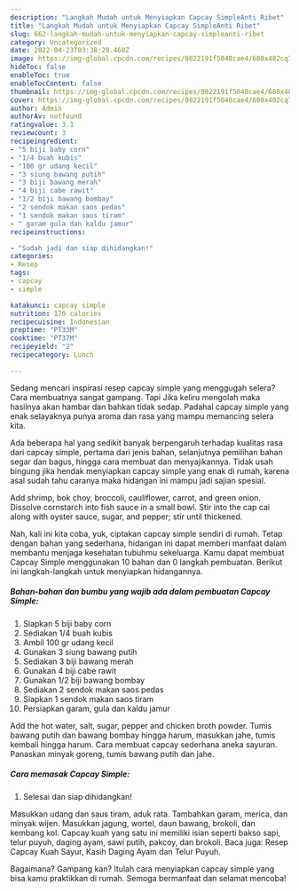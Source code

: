 ```yaml
---
description: "Langkah Mudah untuk Menyiapkan Capcay SimpleAnti Ribet"
title: "Langkah Mudah untuk Menyiapkan Capcay SimpleAnti Ribet"
slug: 662-langkah-mudah-untuk-menyiapkan-capcay-simpleanti-ribet
category: Uncategorized
date: 2022-04-23T03:38:29.460Z
image: https://img-global.cpcdn.com/recipes/0822191f5048cae4/680x482cq70/capcay-simple-foto-resep-utama.jpg
hideToc: false
enableToc: true
enableTocContent: false
thumbnail: https://img-global.cpcdn.com/recipes/0822191f5048cae4/680x482cq70/capcay-simple-foto-resep-utama.jpg
cover: https://img-global.cpcdn.com/recipes/0822191f5048cae4/680x482cq70/capcay-simple-foto-resep-utama.jpg
author: Admin
authorAv: notfound
ratingvalue: 3.1
reviewcount: 3
recipeingredient:
- "5 biji baby corn"
- "1/4 buah kubis"
- "100 gr udang kecil"
- "3 siung bawang putih"
- "3 biji bawang merah"
- "4 biji cabe rawit"
- "1/2 biji bawang bombay"
- "2 sendok makan saos pedas"
- "1 sendok makan saos tiram"
- " garam gula dan kaldu jamur"
recipeinstructions:

- "Sudah jadi dan siap dihidangkan!"
categories:
- Resep
tags:
- capcay
- simple

katakunci: capcay simple 
nutrition: 170 calories
recipecuisine: Indonesian
preptime: "PT33M"
cooktime: "PT37M"
recipeyield: "2"
recipecategory: Lunch

---
```



Sedang mencari inspirasi resep capcay simple yang menggugah selera? Cara membuatnya sangat gampang. Tapi Jika keliru mengolah maka hasilnya akan hambar dan bahkan tidak sedap. Padahal capcay simple yang enak selayaknya punya aroma dan rasa yang mampu memancing selera kita.


Ada beberapa hal yang sedikit banyak berpengaruh terhadap kualitas rasa dari capcay simple, pertama dari jenis bahan, selanjutnya pemilihan bahan segar dan bagus, hingga cara membuat dan menyajikannya. Tidak usah bingung jika hendak menyiapkan capcay simple yang enak di rumah, karena asal sudah tahu caranya maka hidangan ini mampu jadi sajian spesial.

Add shrimp, bok choy, broccoli, cauliflower, carrot, and green onion. Dissolve cornstarch into fish sauce in a small bowl. Stir into the cap cai along with oyster sauce, sugar, and pepper; stir until thickened.


Nah, kali ini kita coba, yuk, ciptakan capcay simple sendiri di rumah. Tetap dengan bahan yang sederhana, hidangan ini dapat memberi manfaat dalam membantu menjaga kesehatan tubuhmu sekeluarga. Kamu dapat membuat Capcay Simple menggunakan 10 bahan dan 0 langkah pembuatan. Berikut ini langkah-langkah untuk menyiapkan hidangannya.

<!--inarticleads1-->

##### Bahan-bahan dan bumbu yang wajib ada dalam pembuatan Capcay Simple:

1. Siapkan 5 biji baby corn
1. Sediakan 1/4 buah kubis
1. Ambil 100 gr udang kecil
1. Gunakan 3 siung bawang putih
1. Sediakan 3 biji bawang merah
1. Gunakan 4 biji cabe rawit
1. Gunakan 1/2 biji bawang bombay
1. Sediakan 2 sendok makan saos pedas
1. Siapkan 1 sendok makan saos tiram
1. Persiapkan  garam, gula dan kaldu jamur


Add the hot water, salt, sugar, pepper and chicken broth powder. Tumis bawang putih dan bawang bombay hingga harum, masukkan jahe, tumis kembali hingga harum. Cara membuat capcay sederhana aneka sayuran. Panaskan minyak goreng, tumis bawang putih dan jahe. 

<!--inarticleads2-->

##### Cara memasak Capcay Simple:


1. Selesai dan siap dihidangkan!

Masukkan udang dan saus tiram, aduk rata. Tambahkan garam, merica, dan minyak wijen. Masukkan jagung, wortel, daun bawang, brokoli, dan kembang kol. Capcay kuah yang satu ini memiliki isian seperti bakso sapi, telur puyuh, daging ayam, sawi putih, pakcoy, dan brokoli. Baca juga: Resep Capcay Kuah Sayur, Kasih Daging Ayam dan Telur Puyuh. 

Bagaimana? Gampang kan? Itulah cara menyiapkan capcay simple yang bisa kamu praktikkan di rumah. Semoga bermanfaat dan selamat mencoba!
